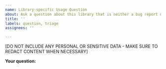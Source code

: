 ```yaml
---
name: Library-specific Usage Question
about: Ask a question about this library that is neither a bug report nor feature request.
title: ''
labels: question, triage
assignees: ''

---
```


<!-- PLEASE READ
This form is for usage questions specific to this library.

For questions that are related to the Google Ads API itself and not specific to this library, please reach out to one of our support channels: https://developers.google.com/google-ads/api/support.

For troubleshooting tips, see: https://developers.google.com/google-ads/api/docs/best-practices/troubleshooting.

Please check existing issues to see if your question has already been asked before creating a new issue. We encourage you to add any relevant information to the existing issue if one already exists.
-->

[DO NOT INCLUDE ANY PERSONAL OR SENSITIVE DATA - MAKE SURE TO REDACT CONTENT WHEN NECESSARY]

**Your question:**